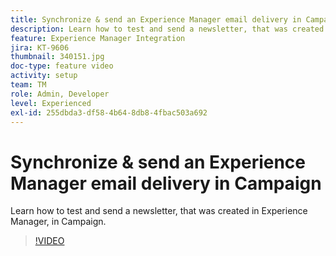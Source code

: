 ```yaml
---
title: Synchronize & send an Experience Manager email delivery in Campaign
description: Learn how to test and send a newsletter, that was created in Experience Manager, in Campaign.
feature: Experience Manager Integration
jira: KT-9606
thumbnail: 340151.jpg
doc-type: feature video
activity: setup
team: TM
role: Admin, Developer
level: Experienced
exl-id: 255dbda3-df58-4b64-8db8-4fbac503a692
---
```

# Synchronize & send an Experience Manager email delivery in Campaign

Learn how to test and send a newsletter, that was created in Experience Manager, in Campaign.

>[!VIDEO](https://video.tv.adobe.com/v/340151?quality=12&learn=on)
